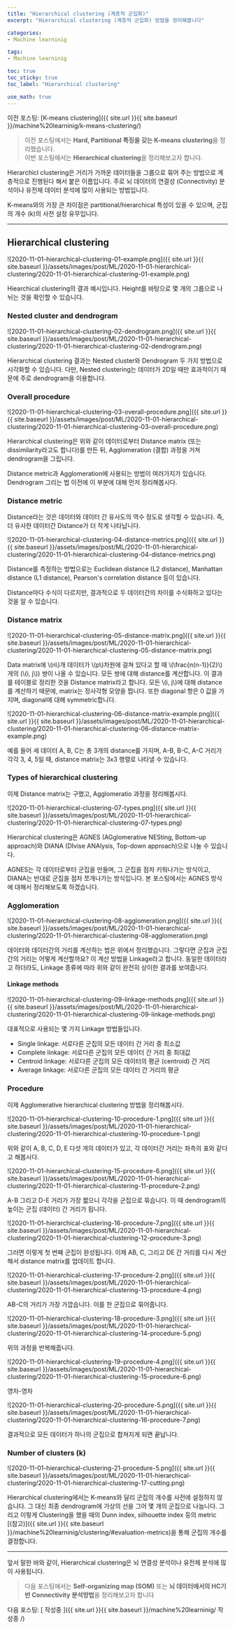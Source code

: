 ```yaml
---
title: "Hierarchical clustering (계층적 군집화)"
excerpt: "Hierarchical clustering (계층적 군집화) 방법을 정리해봅니다"

categories:
- Machine learninig

tags:
- Machine learninig

toc: true
toc_sticky: true
toc_label: "Hierarchical clustering"

use_math: true
---
```


이전 포스팅: [K-means clustering]({{ site.url }}{{ site.baseurl }}/machine%20learninig/k-means-clustering/)

> 이전 포스팅에서는 **Hard, Partitional 특징을 갖는 K-means clustering**을 정리했습니다.  
> 이번 포스팅에서는 **Hierarchical clustering**을 정리해보고자 합니다.

Hierarchicl clustering은 거리가 가까운 데이터들을 그룹으로 묶어 주는 방법으로 계층적으로 진행된다 해서 붙은 이름입니다. 주로 뇌 데이터의 연결성 (Connectivity) 분석이나 유전체 데이터 분석에 많이 사용되는 방법입니다.

K-means와의 가장 큰 차이점은 partitional/hierarchical 특성이 있을 수 있으며, 군집의 개수 (k)의 사전 설정 유무입니다.

---

## Hierarchical clustering

![2020-11-01-hierarchical-clustering-01-example.png]({{ site.url }}{{ site.baseurl }}/assets/images/post/ML/2020-11-01-hierarchical-clustering/2020-11-01-hierarchical-clustering-01-example.png)

Hiearchical clustering의 결과 예시입니다. Height를 바탕으로 몇 개의 그룹으로 나뉘는 것을 확인할 수 있습니다.

### Nested cluster and dendrogram

![2020-11-01-hierarchical-clustering-02-dendrogram.png]({{ site.url }}{{ site.baseurl }}/assets/images/post/ML/2020-11-01-hierarchical-clustering/2020-11-01-hierarchical-clustering-02-dendrogram.png)

Hierarchical clustering 결과는 Nested cluster와 Dendrogram 두 가지 방법으로 시각화할 수 있습니다. 다만, Nested clustering는 데이터가 2D일 때만 효과적이기 때문에 주로 dendrogram을 이용합니다.

### Overall procedure

![2020-11-01-hierarchical-clustering-03-overall-procedure.png]({{ site.url }}{{ site.baseurl }}/assets/images/post/ML/2020-11-01-hierarchical-clustering/2020-11-01-hierarchical-clustering-03-overall-procedure.png)

Hierarchical clustering은 위와 같이 데이터로부터 Distance matrix (또는 dissimilarity라고도 합니다)를 만든 뒤, Agglomeration (결합) 과정을 거쳐 dendrogram을 그립니다.

Distance metric과 Agglomeration에 사용되는 방법이 여러가지가 있습니다. Dendrogram 그리는 법 이전에 이 부분에 대해 먼저 정리해봅시다.

### Distance metric

Distance라는 것은 데이터와 데이터 간 유사도의 역수 정도로 생각할 수 있습니다. 즉, 더 유사한 데이터간 Distance가 더 작게 나타납니다.

![2020-11-01-hierarchical-clustering-04-distance-metrics.png]({{ site.url }}{{ site.baseurl }}/assets/images/post/ML/2020-11-01-hierarchical-clustering/2020-11-01-hierarchical-clustering-04-distance-metrics.png)

Distance를 측정하는 방법으로는 Euclidean distance (L2 distance), Manhattan distance (L1 distance), Pearson's correlation distance 등이 있습니다.

Distance마다 수식이 다르지만, 결과적으로 두 데이터간의 차이를 수식화하고 있다는 것을 알 수 있습니다.

### Distance matrix

![2020-11-01-hierarchical-clustering-05-distance-matrix.png]({{ site.url }}{{ site.baseurl }}/assets/images/post/ML/2020-11-01-hierarchical-clustering/2020-11-01-hierarchical-clustering-05-distance-matrix.png)

Data matrix에 \\(n\\)개 데이터가 \\(p\\)차원에 걸쳐 있다고 할 때 \\(\frac{n(n-1)}{2}\\)개의 (\\(i, j\\)) 쌍이 나올 수 있습니다. 모든 쌍에 대해 distance를 계산합니다. 이 결과를 테이블로 정리한 것을 Distance matrix라고 합니다. 모든 \\(i, j\\)에 대해 distance를 계산하기 때문에, matrix는 정사각형 모양을 띕니다. 또한 diagonal 항은 0 값을 가지며, diagonal에 대해 symmetric합니다.

![2020-11-01-hierarchical-clustering-06-distance-matrix-example.png]({{ site.url }}{{ site.baseurl }}/assets/images/post/ML/2020-11-01-hierarchical-clustering/2020-11-01-hierarchical-clustering-06-distance-matrix-example.png)

예를 들어 세 데이터 A, B, C는 총 3개의 distance를 가지며, A-B, B-C, A-C 거리가 각각 3, 4, 5일 때, distance matrix는 3x3 행렬로 나타낼 수 있습니다.
 
### Types of hierarchical clustering

이제 Distance matrix는 구했고, Agglomeratio 과정을 정리해봅시다.

![2020-11-01-hierarchical-clustering-07-types.png]({{ site.url }}{{ site.baseurl }}/assets/images/post/ML/2020-11-01-hierarchical-clustering/2020-11-01-hierarchical-clustering-07-types.png)

Hierarchical clustering은 AGNES (AGglomerative NESting, Bottom-up approach)와 DIANA (DIvise ANAlysis, Top-down approach)으로 나눌 수 있습니다.

AGNES는 각 데이터로부터 군집을 만들며, 그 군집을 점차 키워나가는 방식이고, DIANA는 반대로 군집을 점차 쪼개나가는 방식입니다. 본 포스팅에서는 AGNES 방식에 대해서 정리해보도록 하겠습니다.

### Agglomeration

![2020-11-01-hierarchical-clustering-08-agglomeration.png]({{ site.url }}{{ site.baseurl }}/assets/images/post/ML/2020-11-01-hierarchical-clustering/2020-11-01-hierarchical-clustering-08-agglomeration.png)

데이터와 데이터간의 거리를 계산하는 법은 위에서 정리했습니다. 그렇다면 군집과 군집 간의 거리는 어떻게 계산할까요? 이 계산 방법을 Linkage라고 합니다. 동일한 데이터라고 하더라도, Linkage 종류에 따라 위와 같이 완전히 상이한 결과를 보여줍니다.

#### Linkage methods

![2020-11-01-hierarchical-clustering-09-linkage-methods.png]({{ site.url }}{{ site.baseurl }}/assets/images/post/ML/2020-11-01-hierarchical-clustering/2020-11-01-hierarchical-clustering-09-linkage-methods.png)

대표적으로 사용되는 몇 가지 Linkage 방법들입니다.

- Single linkage: 서로다른 군집의 모든 데이터 간 거리 중 최소값
- Complete linkage: 서로다른 군집의 모든 데이터 간 거리 중 최대값
- Centroid linkage: 서로다른 군집의 모든 데이터의 평균 (centroid) 간 거리
- Average linkage: 서로다른 군집의 모든 데이터 간 거리의 평균

### Procedure

이제 Agglomerative hierarchical clustering 방법을 정리해봅시다.

![2020-11-01-hierarchical-clustering-10-procedure-1.png]({{ site.url }}{{ site.baseurl }}/assets/images/post/ML/2020-11-01-hierarchical-clustering/2020-11-01-hierarchical-clustering-10-procedure-1.png)

위와 같이 A, B, C, D, E 다섯 개의 데이터가 있고, 각 데이터간 거리는 좌측의 표와 같다고 해봅시다.

![2020-11-01-hierarchical-clustering-15-procedure-6.png]({{ site.url }}{{ site.baseurl }}/assets/images/post/ML/2020-11-01-hierarchical-clustering/2020-11-01-hierarchical-clustering-11-procedure-2.png)

A-B 그리고 D-E 거리가 가장 짧으니 각각을 군집으로 묶습니다. 이 때 dendrogram의 높이는 군집 (데이터) 간 거리가 됩니다.

![2020-11-01-hierarchical-clustering-16-procedure-7.png]({{ site.url }}{{ site.baseurl }}/assets/images/post/ML/2020-11-01-hierarchical-clustering/2020-11-01-hierarchical-clustering-12-procedure-3.png)

그러면 이렇게 첫 번째 군집이 완성됩니다. 이제 AB, C, 그리고 DE 간 거리를 다시 계산해서 distance matrix를 업데이트 합니다.

![2020-11-01-hierarchical-clustering-17-procedure-2.png]({{ site.url }}{{ site.baseurl }}/assets/images/post/ML/2020-11-01-hierarchical-clustering/2020-11-01-hierarchical-clustering-13-procedure-4.png)

AB-C의 거리가 가장 가깝습니다. 이를 한 군집으로 묶어줍니다.

![2020-11-01-hierarchical-clustering-18-procedure-3.png]({{ site.url }}{{ site.baseurl }}/assets/images/post/ML/2020-11-01-hierarchical-clustering/2020-11-01-hierarchical-clustering-14-procedure-5.png)

위의 과정을 반복해줍니다.

![2020-11-01-hierarchical-clustering-19-procedure-4.png]({{ site.url }}{{ site.baseurl }}/assets/images/post/ML/2020-11-01-hierarchical-clustering/2020-11-01-hierarchical-clustering-15-procedure-6.png)

영차-영차

![2020-11-01-hierarchical-clustering-20-procedure-5.png]({{ site.url }}{{ site.baseurl }}/assets/images/post/ML/2020-11-01-hierarchical-clustering/2020-11-01-hierarchical-clustering-16-procedure-7.png)

결과적으로 모든 데이터가 하나의 군집으로 합쳐지게 되면 끝납니다.

### Number of clusters (k)

![2020-11-01-hierarchical-clustering-21-procedure-5.png]({{ site.url }}{{ site.baseurl }}/assets/images/post/ML/2020-11-01-hierarchical-clustering/2020-11-01-hierarchical-clustering-17-cutting.png)

Hierarchical clustering에서는 K-means와 달리 군집의 개수를 사전에 설정하지 않습니다. 그 대신 최종 dendrogram에 가상의 선을 그어 몇 개의 군집으로 나눕니다. 그리고 이렇게 Clustering을 했을 때의 Dunn index, silhouette index 등의 metric [(참고)]({{ site.url }}{{ site.baseurl }}/machine%20learninig/clustering/#evaluation-metrics)을 통해 군집의 개수를 결정합니다.

---

앞서 말한 바와 같이, Hierarchical clustering은 뇌 연결성 분석이나 유전체 분석에 많이 사용됩니다.

> 다음 포스팅에서는 **Self-organizing map (SOM)** 또는 **뇌 데이터에서의 HC기반 Connectivity 분석방법**을 정리해보고자 합니다

다음 포스팅: [ 작성중 ]({{ site.url }}{{ site.baseurl }}/machine%20learninig/ 작성중 /)